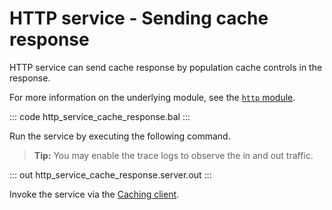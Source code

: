 # HTTP service - Sending cache response

HTTP service can send cache response by population cache controls in the response.

For more information on the underlying module, see the [`http` module](https://lib.ballerina.io/ballerina/http/latest/).

::: code http_service_cache_response.bal :::

Run the service by executing the following command.

>**Tip:** You may enable the trace logs to observe the in and out traffic.

::: out http_service_cache_response.server.out :::

Invoke the service via the [Caching client](/learn/by-example/http-caching-client).
